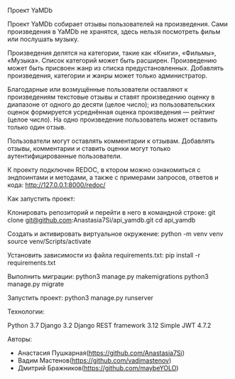 Проект YaMDb

Проект YaMDb собирает отзывы пользователей на произведения. Сами произведения в YaMDb не хранятся, здесь нельзя посмотреть фильм или послушать музыку.

Произведения делятся на категории, такие как «Книги», «Фильмы», «Музыка». Список категорий может быть расширен. 
Произведению может быть присвоен жанр из списка предустановленных. Добавлять произведения, категории и жанры может только администратор.

Благодарные или возмущённые пользователи оставляют к произведениям текстовые отзывы и ставят произведению оценку в диапазоне от одного до десяти (целое число); из пользовательских оценок формируется усреднённая оценка произведения — рейтинг (целое число). На одно произведение пользователь может оставить только один отзыв.

Пользователи могут оставлять комментарии к отзывам.
Добавлять отзывы, комментарии и ставить оценки могут только аутентифицированные пользователи.


К проекту подключен REDOC, в ктором можно ознакомиться с  эндпоинтами и методами, а также с примерами запросов, ответов и кода: http://127.0.0.1:8000/redoc/

Как запустить проект:

Клонировать репозиторий и перейти в него в командной строке:
git clone git@github.com:Anastasia7Si/api_yamdb.git
cd api_yamdb

Cоздать и активировать виртуальное окружение:
python -m venv venv
source venv/Scripts/activate

Установить зависимости из файла requirements.txt:
pip install -r requirements.txt

Выполнить миграции:
python3 manage.py makemigrations
python3 manage.py migrate

Запустить проект:
python3 manage.py runserver

Технологии:

Python 3.7
Django 3.2
Django REST framework 3.12
Simple JWT 4.7.2


Авторы:

- Анастасия Пушкарная(https://github.com/Anastasia7Si)
- Вадим Мастенов(https://github.com/vadimastenov)
- Дмитрий Бражников(https://github.com/maybeYOLO)
